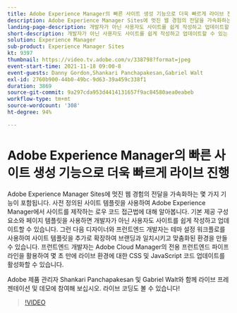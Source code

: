 ```yaml
---
title: Adobe Experience Manager의 빠른 사이트 생성 기능으로 더욱 빠르게 라이브 진행
description: Adobe Experience Manager Sites에 멋진 웹 경험의 전달을 가속화하는 몇 가지 기능이 포함됩니다. 사전 정의된 사이트 템플릿을 사용하여 Adobe Experience Manager에서 사이트를 제작하는 로우 코드 접근법에 대해 알아봅니다. 기본 제공 구성 요소와 페이지 템플릿을 사용하면 개발자가 아닌 사용자도 사이트를 쉽게 작성하고 업데이트할 수 있습니다. 그런 다음 디자이너와 프런트엔드 개발자는 테마 설정 워크플로를 사용하여 사이트 템플릿을 추가로 확장하여 브랜딩과 일치시키고 맞춤화된 환경을 만들 수 있습니다. 프런트엔드 개발자는 Adobe Cloud Manager의 전용 프런트엔드 파이프라인을 활용하여 몇 초 만에 라이브 환경에 대한 CSS 및 JavaScript 코드 업데이트를 활성화할 수 있습니다.
landing-page-description: 개발자가 아닌 사용자도 사이트를 쉽게 작성하고 업데이트할 수 있는 사전 정의된 사이트 템플릿을 사용하여 AEM에서 사이트를 만드는 방법에 대해 알아봅니다.
short-description: 개발자가 아닌 사용자도 사이트를 쉽게 작성하고 업데이트할 수 있는 사전 정의된 사이트 템플릿을 사용하여 AEM에서 사이트를 만드는 방법에 대해 알아봅니다.
solution: Experience Manager
sub-product: Experience Manager Sites
kt: 9397
thumbnail: https://video.tv.adobe.com/v/338798?format=jpeg
event-start-time: 2021-11-18 09:00-8
event-guests: Danny Gordon,Shankari Panchapakesan,Gabriel Walt
exl-id: 2760b900-44b0-49bc-9d63-39a459c338f1
duration: 3869
source-git-commit: 9a297cda953d4414131657f9ac84580aea0eabeb
workflow-type: tm+mt
source-wordcount: '308'
ht-degree: 94%

---
```


# Adobe Experience Manager의 빠른 사이트 생성 기능으로 더욱 빠르게 라이브 진행

Adobe Experience Manager Sites에 멋진 웹 경험의 전달을 가속화하는 몇 가지 기능이 포함됩니다. 사전 정의된 사이트 템플릿을 사용하여 Adobe Experience Manager에서 사이트를 제작하는 로우 코드 접근법에 대해 알아봅니다. 기본 제공 구성 요소와 페이지 템플릿을 사용하면 개발자가 아닌 사용자도 사이트를 쉽게 작성하고 업데이트할 수 있습니다. 그런 다음 디자이너와 프런트엔드 개발자는 테마 설정 워크플로를 사용하여 사이트 템플릿을 추가로 확장하여 브랜딩과 일치시키고 맞춤화된 환경을 만들 수 있습니다. 프런트엔드 개발자는 Adobe Cloud Manager의 전용 프런트엔드 파이프라인을 활용하여 몇 초 만에 라이브 환경에 대한 CSS 및 JavaScript 코드 업데이트를 활성화할 수 있습니다.

Adobe 제품 관리자 Shankari Panchapakesan 및 Gabriel Walt와 함께 라이브 프레젠테이션 및 데모에 참여해 보십시오. 라이브 코딩도 볼 수 있습니다!

>[!VIDEO](https://video.tv.adobe.com/v/338798/?quality=12&learn=on)
